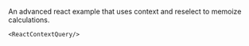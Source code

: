 An advanced react example that uses context and reselect to memoize calculations.

    <ReactContextQuery/>